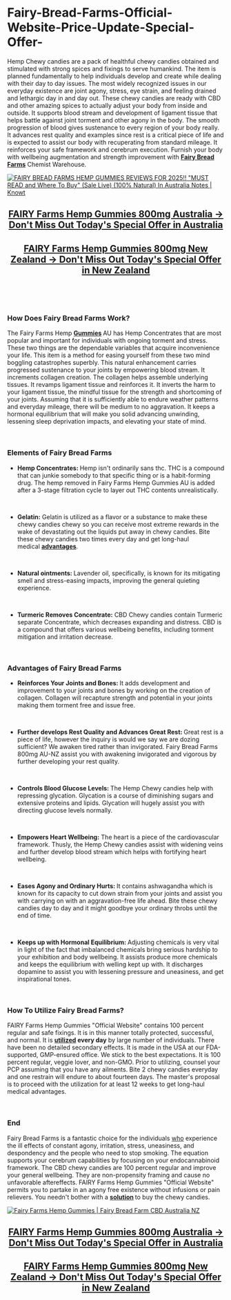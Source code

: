 # Fairy-Bread-Farms-Official-Website-Price-Update-Special-Offer-

<p>Hemp Chewy candies are a pack of healthful chewy candies obtained and stimulated with strong spices and fixings to serve humankind. The item is planned fundamentally to help individuals develop and create while dealing with their day to day issues. The most widely recognized issues in our everyday existence are joint agony, stress, eye strain, and feeling drained and lethargic day in and day out. These chewy candies are ready with CBD and other amazing spices to actually adjust your body from inside and outside. It supports blood stream and development of ligament tissue that helps battle against joint torment and other agony in the body. The smooth progression of blood gives sustenance to every region of your body really. It advances rest quality and examples since rest is a critical piece of life and is expected to assist our body with recuperating from standard mileage. It reinforces your safe framework and cerebrum execution. Furnish your body with wellbeing augmentation and strength improvement with&nbsp;<strong><a href="https://fairybreadfarms.com.au/">Fairy Bread Farms</a></strong>&nbsp;Chemist Warehouse.</p>
<p><a href="https://au-fairybreadfarms.com/get/fairy-au/"><img src="https://cdn.prod.website-files.com/6792130270942f0e1b0a9ef4/679213b4041bf26f9c24f335_d6b068b0-1f5b-4940-b3d1-85f9acebbe13.webp" alt="FAIRY BREAD FARMS HEMP GUMMIES REVIEWS FOR 2025!! &quot;MUST READ and Where To  Buy&quot; (Sale Live) (100% Natural) In Australia Notes | Knowt" border="0" /></a></p>
<h2 style="text-align: center;"><span style="text-decoration: underline;"><strong><a href="https://au-fairybreadfarms.com/get/fairy-au/">FAIRY Farms Hemp Gummies 800mg Australia -&gt; Don't Miss Out Today's Special Offer in Australia</a></strong></span></h2>
<h2 style="text-align: center;"><span style="text-decoration: underline;"><strong><a href="https://au-fairybreadfarms.com/get/fairy-nz/">FAIRY Farms Hemp Gummies 800mg New Zealand -&gt; Don't Miss Out Today's Special Offer in New Zealand</a></strong></span></h2>
<p>&nbsp;</p>
<p>&nbsp;</p>
<h3><strong>How Does Fairy Bread Farms Work?</strong></h3>
<p>The Fairy Farms Hemp&nbsp;<strong><a href="https://au-fairybreadfarms.com/">Gummies</a>&nbsp;</strong>AU has Hemp Concentrates that are most popular and important for individuals with ongoing torment and stress. These two things are the dependable variables that acquire inconvenience your life. This item is a method for easing yourself from these two mind boggling catastrophes superbly. This natural enhancement carries progressed sustenance to your joints by empowering blood stream. It increments collagen creation. The collagen helps assemble underlying tissues. It revamps ligament tissue and reinforces it. It inverts the harm to your ligament tissue, the mindful tissue for the strength and shortcoming of your joints. Assuming that it is sufficiently able to endure weather patterns and everyday mileage, there will be medium to no aggravation. It keeps a hormonal equilibrium that will make you solid advancing unwinding, lessening sleep deprivation impacts, and elevating your state of mind.</p>
<p>&nbsp;</p>
<h3><strong>Elements of Fairy Bread Farms</strong></h3>
<ul>
<li><strong>Hemp Concentrates:&nbsp;</strong>Hemp isn't ordinarily sans thc. THC is a compound that can junkie somebody to that specific thing or is a habit-forming drug. The hemp removed in Fairy Farms Hemp Gummies AU is added after a 3-stage filtration cycle to layer out THC contents unrealistically.</li>
</ul>
<p>&nbsp;</p>
<ul>
<li><strong>Gelatin:</strong>&nbsp;Gelatin is utilized as a flavor or a substance to make these chewy candies chewy so you can receive most extreme rewards in the wake of devastating out the liquids put away in chewy candies. Bite these chewy candies two times every day and get long-haul medical&nbsp;<strong><a href="https://foreverhemp.co.nz/fairy-bread-farms/">advantages</a></strong>.</li>
</ul>
<p>&nbsp;</p>
<ul>
<li><strong>Natural ointments:&nbsp;</strong>Lavender oil, specifically, is known for its mitigating smell and stress-easing impacts, improving the general quieting experience.</li>
</ul>
<p>&nbsp;</p>
<ul>
<li><strong>Turmeric Removes Concentrate:</strong>&nbsp;CBD Chewy candies contain Turmeric separate Concentrate, which decreases expanding and distress. CBD is a compound that offers various wellbeing benefits, including torment mitigation and irritation decrease.</li>
</ul>
<p>&nbsp;</p>
<h3><strong>Advantages of Fairy Bread Farms</strong></h3>
<ul>
<li><strong>Reinforces Your Joints and Bones:&nbsp;</strong>It adds development and improvement to your joints and bones by working on the creation of collagen. Collagen will recapture strength and potential in your joints making them torment free and issue free.</li>
</ul>
<p>&nbsp;</p>
<ul>
<li><strong>Further develops Rest Quality and Advances Great Rest:&nbsp;</strong>Great rest is a piece of life, however the inquiry is would we say we are dozing sufficient? We awaken tired rather than invigorated. Fairy Bread Farms 800mg AU-NZ assist you with awakening invigorated and vigorous by further developing your rest quality.</li>
</ul>
<p>&nbsp;</p>
<ul>
<li><strong>Controls Blood Glucose Levels:&nbsp;</strong>The Hemp Chewy candies help with repressing glycation. Glycation is a course of diminishing sugars and extensive proteins and lipids. Glycation will hugely assist you with directing glucose levels normally.</li>
</ul>
<p>&nbsp;</p>
<ul>
<li><strong>Empowers Heart Wellbeing:</strong>&nbsp;The heart is a piece of the cardiovascular framework. Thusly, the Hemp Chewy candies assist with widening veins and further develop blood stream which helps with fortifying heart wellbeing.</li>
</ul>
<p>&nbsp;</p>
<ul>
<li><strong>Eases Agony and Ordinary Hurts:&nbsp;</strong>It contains ashwagandha which is known for its capacity to cut down strain from your joints and assist you with carrying on with an aggravation-free life ahead. Bite these chewy candies day to day and it might goodbye your ordinary throbs until the end of time.</li>
</ul>
<p>&nbsp;</p>
<ul>
<li><strong>Keeps up with Hormonal Equilibrium:&nbsp;</strong>Adjusting chemicals is very vital in light of the fact that imbalanced chemicals bring serious hardship to your exhibition and body wellbeing. It assists produce more chemicals and keeps the equilibrium with welling kept up with. It discharges dopamine to assist you with lessening pressure and uneasiness, and get inspirational tones.</li>
</ul>
<p>&nbsp;</p>
<h3><strong>How To Utilize Fairy Bread Farms?</strong></h3>
<p>FAIRY Farms Hemp Gummies "Official Website" contains 100 percent regular and safe fixings. It is in this manner totally protected, successful, and normal. It is&nbsp;<strong><a href="https://fairybreadfarms.com.au/neuropure/">utilized</a>&nbsp;every day</strong>&nbsp;by large number of individuals. There have been no detailed secondary effects. It is made in the USA at our FDA-supported, GMP-ensured office. We stick to the best expectations. It is 100 percent regular, veggie lover, and non-GMO. Prior to utilizing, counsel your PCP assuming that you have any ailments. Bite 2 chewy candies everyday and one restrain will endure to about fourteen days. The master's proposal is to proceed with the utilization for at least 12 weeks to get long-haul medical advantages.</p>
<p>&nbsp;</p>
<h3><strong>End</strong></h3>
<p>Fairy Bread Farms is a fantastic choice for the individuals <span style="text-decoration: underline;">who</span> experience the ill effects of constant agony, irritation, stress, uneasiness, and despondency and the people who need to stop smoking. The equation supports your cerebrum capabilities by focusing on your endocannabinoid framework. The CBD chewy candies are 100 percent regular and improve your general wellbeing. They are non-propensity framing and cause no unfavorable aftereffects. FAIRY Farms Hemp Gummies "Official Website" permits you to partake in an agony free existence without infusions or pain relievers. You needn't bother with a&nbsp;<strong><a href="https://fairybreadfarms.com.au/natures-remedy-fungi-remover/">solution</a>&nbsp;</strong>to buy the chewy candies.</p>
<p><a href="https://au-fairybreadfarms.com/get/fairy-au/"><img src="https://cdn.prod.website-files.com/6792130270942f0e1b0a9ef4/679213b4242bfcef1e7ad00c_fairyhemp-gummies.jpeg" alt="Fairy Farms Hemp Gummies | Fairy Bread Farm CBD Australia NZ" border="0" /></a></p>
<h2 style="text-align: center;"><span style="text-decoration: underline;"><strong><a href="https://au-fairybreadfarms.com/get/fairy-au/">FAIRY Farms Hemp Gummies 800mg Australia -&gt; Don't Miss Out Today's Special Offer in Australia</a></strong></span></h2>
<h2 style="text-align: center;"><span style="text-decoration: underline;"><strong><a href="https://au-fairybreadfarms.com/get/fairy-nz/">FAIRY Farms Hemp Gummies 800mg New Zealand -&gt; Don't Miss Out Today's Special Offer in New Zealand</a></strong></span></h2>
